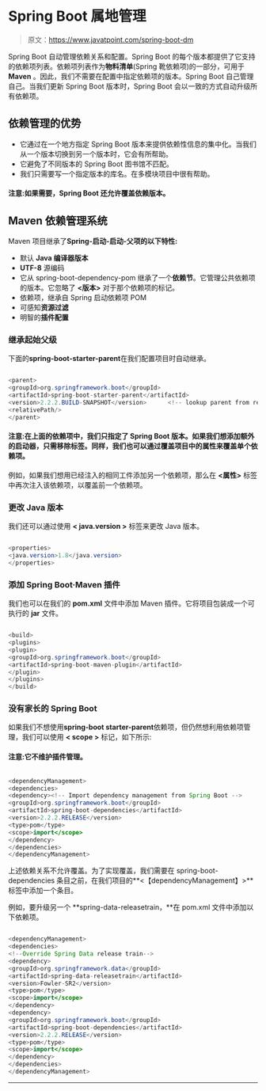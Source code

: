 # Spring Boot 属地管理

> 原文：<https://www.javatpoint.com/spring-boot-dm>

Spring Boot 自动管理依赖关系和配置。Spring Boot 的每个版本都提供了它支持的依赖项列表。依赖项列表作为**物料清单**(Spring 靴依赖项)的一部分，可用于 **Maven** 。因此，我们不需要在配置中指定依赖项的版本。Spring Boot 自己管理自己。当我们更新 Spring Boot 版本时，Spring Boot 会以一致的方式自动升级所有依赖项。

## 依赖管理的优势

*   它通过在一个地方指定 Spring Boot 版本来提供依赖性信息的集中化。当我们从一个版本切换到另一个版本时，它会有所帮助。
*   它避免了不同版本的 Spring Boot 图书馆不匹配。
*   我们只需要写一个指定版本的库名。在多模块项目中很有帮助。

#### 注意:如果需要，Spring Boot 还允许覆盖依赖版本。

## Maven 依赖管理系统

Maven 项目继承了**Spring-启动-启动-父项的以下特性:**

*   默认 **Java 编译器版本**
*   **UTF-8** 源编码
*   它从 spring-boot-dependency-pom 继承了一个**依赖节**。它管理公共依赖项的版本。它忽略了 **<版本>** 对于那个依赖项的标记。
*   依赖项，继承自 Spring 启动依赖项 POM
*   可感知**资源过滤**
*   明智的**插件配置**

### 继承起始父级

下面的**spring-boot-starter-parent**在我们配置项目时自动继承。

```java

<parent>
<groupId>org.springframework.boot</groupId>
<artifactId>spring-boot-starter-parent</artifactId>
<version>2.2.2.BUILD-SNAPSHOT</version>      <!-- lookup parent from repository -->
<relativePath/> 
</parent>

```

#### 注意:在上面的依赖项中，我们只指定了 Spring Boot 版本。如果我们想添加额外的启动器，只需移除<version>标签。同样，我们也可以通过覆盖项目中的属性来覆盖单个依赖项。</version>

例如，如果我们想用已经注入的相同工件添加另一个依赖项，那么在 **<属性>** 标签中再次注入该依赖项，以覆盖前一个依赖项。

### 更改 Java 版本

我们还可以通过使用 **< java.version >** 标签来更改 Java 版本。

```java

<properties>  
<java.version>1.8</java.version>  
</properties>

```

### 添加 Spring Boot·Maven 插件

我们也可以在我们的 **pom.xml** 文件中添加 Maven 插件。它将项目包装成一个可执行的 **jar** 文件。

```java

<build>  
<plugins>  
<plugin>  
<groupId>org.springframework.boot</groupId>  
<artifactId>spring-boot-maven-plugin</artifactId>  
</plugin>  
</plugins>  
</build>  

```

### 没有家长的 Spring Boot

如果我们不想使用**spring-boot starter-parent**依赖项，但仍然想利用依赖项管理，我们可以使用 **< scope >** 标记，如下所示:

#### 注意:它不维护插件管理。

```java

<dependencyManagement>
<dependencies>
<dependency><!-- Import dependency management from Spring Boot -->
<groupId>org.springframework.boot</groupId>
<artifactId>spring-boot-dependencies</artifactId>
<version>2.2.2.RELEASE</version>
<type>pom</type>
<scope>import</scope>
</dependency>
</dependencies>
</dependencyManagement>

```

上述依赖关系不允许覆盖。为了实现覆盖，我们需要在 spring-boot-dependencies 条目之前，在我们项目的**<【dependencyManagement】>**标签中添加一个条目。

例如，要升级另一个 **spring-data-releasetrain，**在 pom.xml 文件中添加以下依赖项。

```java

<dependencyManagement>
<dependencies>
<!--Override Spring Data release train-->
<dependency>
<groupId>org.springframework.data</groupId>
<artifactId>spring-data-releasetrain</artifactId>
<version>Fowler-SR2</version>
<type>pom</type>
<scope>import</scope>
</dependency>
<dependency>
<groupId>org.springframework.boot</groupId>
<artifactId>spring-boot-dependencies</artifactId>
<version>2.2.2.RELEASE</version>
<type>pom</type>
<scope>import</scope>
</dependency>
</dependencies>
</dependencyManagement>

```

* * *
